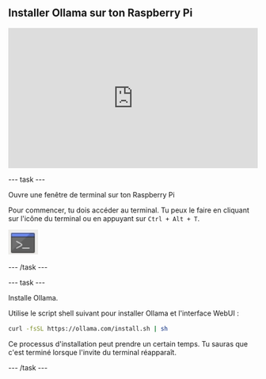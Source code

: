 ## Installer Ollama sur ton Raspberry Pi

<html>
  <div style="position: relative; overflow: hidden; padding-top: 56.25%;">
    <iframe style="position: absolute; top: 0; left: 0; right: 0; width: 100%; height: 100%; border: none;" src="https://www.youtube.com/embed/OwuPZYmbYsg?rel=0&cc_load_policy=1" allowfullscreen allow="accelerometer; autoplay; clipboard-write; encrypted-media; gyroscope; picture-in-picture; web-share">
    </iframe>
  </div>
</html>

--- task ---

Ouvre une fenêtre de terminal sur ton Raspberry Pi

Pour commencer, tu dois accéder au terminal. Tu peux le faire en cliquant sur l'icône du terminal ou en appuyant sur `Ctrl + Alt + T`.

![Icône d'une fenêtre de terminal sur un arrière-plan gris, avec une barre de titre bleue en haut et un symbole d'invite de commande blanc au centre.](images/terminal.png)

--- /task ---

--- task ---

Installe Ollama.

Utilise le script shell suivant pour installer Ollama et l'interface WebUI :

```sh
curl -fsSL https://ollama.com/install.sh | sh
```

Ce processus d'installation peut prendre un certain temps. Tu sauras que c'est terminé lorsque l'invite du terminal réapparaît.

--- /task ---
